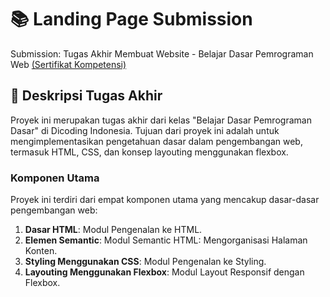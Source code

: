 # 📚  Landing Page Submission
Submission: Tugas Akhir Membuat Website - Belajar Dasar Pemrograman Web
[(Sertifikat Kompetensi)](https://www.dicoding.com/certificates/07Z6VN16JXQR)

## 🚀 Deskripsi Tugas Akhir
Proyek ini merupakan tugas akhir dari kelas "Belajar Dasar Pemrograman Dasar" di Dicoding Indonesia. Tujuan dari proyek ini adalah untuk mengimplementasikan pengetahuan dasar dalam pengembangan web, termasuk HTML, CSS, dan konsep layouting menggunakan flexbox.

### Komponen Utama

Proyek ini terdiri dari empat komponen utama yang mencakup dasar-dasar pengembangan web:

1. **Dasar HTML**: Modul Pengenalan ke HTML.
2. **Elemen Semantic**: Modul Semantic HTML: Mengorganisasi Halaman Konten.
3. **Styling Menggunakan CSS**: Modul Pengenalan ke Styling.
4. **Layouting Menggunakan Flexbox**: Modul Layout Responsif dengan Flexbox.



